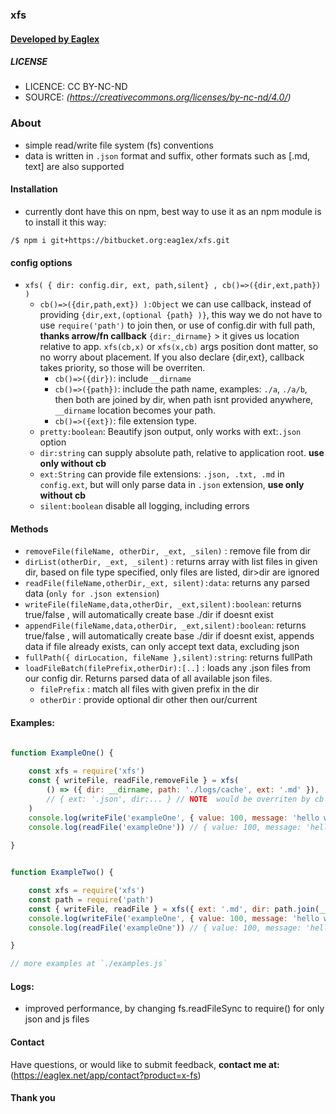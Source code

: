 ### xfs
####  [ Developed by Eaglex ](http://eaglex.net)

##### LICENSE
* LICENCE: CC BY-NC-ND
* SOURCE: _(https://creativecommons.org/licenses/by-nc-nd/4.0/)_

### About
* simple read/write file system (fs) conventions
* data is written in `.json` format and suffix, other formats such as [.md, text] are also supported


#### Installation
- currently dont have this on npm, best way to use it as an npm module is to install it this way:

```
/$ npm i git+https://bitbucket.org:eag1ex/xfs.git
```

#### config options
- `xfs( { dir: config.dir, ext, path,silent} , cb()=>({dir,ext,path}) )`
    * `cb()=>({dir,path,ext}) ):Object` we can use callback, instead of providing `{dir,ext,(optional {path} )}`, this way we do not have to use `require('path')` to join then, or use of config.dir with full path, __thanks arrow/fn callback__ `{dir:_dirname}` > it gives us location relative to app. `xfs(cb,x)` or `xfs(x,cb)` args position dont matter, so no worry about placement. If you also declare {dir,ext}, callback takes priority, so those will be overriten.
        - `cb()=>({dir})`: include `__dirname`
        - `cb()=>({path})`: include the path name, examples: `./a`, `./a/b`, then both are joined by dir, when path isnt provided anywhere, `__dirname` location becomes your path.
        - `cb()=>({ext})`: file extension type.
    * `pretty:boolean`: Beautify json output, only works with ext:`.json` option
    * `dir:string` can supply absolute path, relative to application root. __use only without cb__
    *  `ext:String` can provide file extensions: `.json, .txt, .md` in `config.ext`, but will only parse data in `.json` extension, __use only without cb__
    * `silent:boolean` disable all logging, including errors


#### Methods
- `removeFile(fileName, otherDir, _ext, _silen)` : remove file from dir
- `dirList(otherDir, _ext, _silent)` : returns array with list files in given dir, based on file type specified, only files are listed, dir>dir are ignored
- `readFile(fileName,otherDir,_ext, silent):data`: returns any parsed data (`only for .json extension`)
- `writeFile(fileName,data,otherDir, _ext,silent):boolean`: returns true/false , will automatically create base ./dir if doesnt exist
- `appendFile(fileName,data,otherDir, _ext,silent):boolean`: returns true/false , will automatically create base ./dir if doesnt exist, appends data if file already exists, can only accept text data, excluding json
- `fullPath({ dirLocation, fileName },silent):string`: returns fullPath 
- `loadFileBatch(filePrefix,otherDir):[..]` : loads any .json files from our config dir. Returns parsed data of all available json files.
    * `filePrefix` : match all files with given prefix in the dir
    * `otherDir` : provide optional dir other then our/current 


#### Examples:
```js
   
function ExampleOne() {

    const xfs = require('xfs')
    const { writeFile, readFile,removeFile } = xfs(
        () => ({ dir: __dirname, path: './logs/cache', ext: '.md' }),
        // { ext: '.json', dir:... } // NOTE  would be overriten by cb
    )
    console.log(writeFile('exampleOne', { value: 100, message: 'hello world' })) // true if successful 
    console.log(readFile('exampleOne')) // { value: 100, message: 'hello world' }
    
}


function ExampleTwo() {

    const xfs = require('xfs')
    const path = require('path')
    const { writeFile, readFile } = xfs({ ext: '.md', dir: path.join(__dirname, './logs/cache') })
    console.log(writeFile('exampleOne', { value: 100, message: 'hello world' })) // true if successful 
    console.log(readFile('exampleOne')) // { value: 100, message: 'hello world' }

}

// more examples at `./examples.js`
```

#### Logs:
- improved performance, by changing fs.readFileSync to require() for only json and js files

#### Contact

Have questions, or would like to submit feedback, **contact me at:** (https://eaglex.net/app/contact?product=x-fs)


#### Thank you